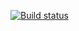 [![Build status](https://ci.appveyor.com/api/projects/status/8ndreps8ie484l19?svg=true)](https://ci.appveyor.com/project/CapZeleni/changedate1-v2)